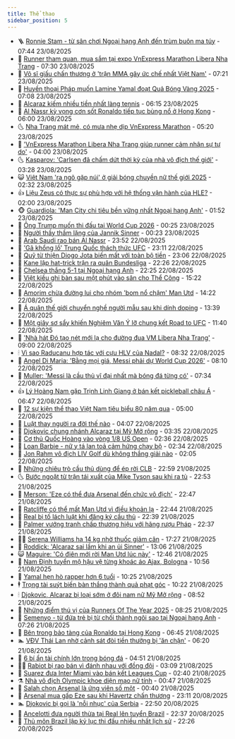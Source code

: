 ```yaml
---
title: Thể thao
sidebar_position: 5
---
```


<!-- vnexpress-the-thao:START -->
- 🪜 [Ronnie Stam - từ sân chơi Ngoại hạng Anh đến trùm buôn ma túy](https://vnexpress.net/ronnie-stam-tu-san-choi-ngoai-hang-anh-den-trum-buon-ma-tuy-4930325.html) - 07:44 23/08/2025
- 🦩 [Runner tham quan, mua sắm tại expo VnExpress Marathon Libera Nha Trang](https://vnexpress.net/runner-tham-quan-mua-sam-tai-expo-vnexpress-marathon-libera-nha-trang-4930589.html) - 07:30 23/08/2025
- 🧰 [Võ sĩ giấu chấn thương ở &#39;trận MMA gây ức chế nhất Việt Nam&#39;](https://vnexpress.net/vo-si-giau-chan-thuong-o-tran-mma-gay-uc-che-nhat-viet-nam-4930626.html) - 07:21 23/08/2025
- 🤗 [Huyền thoại Pháp muốn Lamine Yamal đoạt Quả Bóng Vàng 2025](https://vnexpress.net/huyen-thoai-phap-muon-lamine-yamal-doat-qua-bong-vang-2025-4930625.html) - 07:08 23/08/2025
- 🥳 [Alcaraz kiếm nhiều tiền nhất làng tennis](https://vnexpress.net/alcaraz-kiem-nhieu-tien-nhat-lang-tennis-4930558.html) - 06:15 23/08/2025
- 🦣 [Al Nassr kỳ vọng cơn sốt Ronaldo tiếp tục bùng nổ ở Hong Kong](https://vnexpress.net/al-nassr-ky-vong-con-sot-ronaldo-tiep-tuc-bung-no-o-hong-kong-4930481.html) - 06:00 23/08/2025
- 🌜 [Nha Trang mát mẻ, có mưa nhẹ dịp VnExpress Marathon](https://vnexpress.net/nha-trang-mat-me-co-mua-nhe-dip-vnexpress-marathon-4930493.html) - 05:20 23/08/2025
- 🫶 [&#39;VnExpress Marathon Libera Nha Trang giúp runner cảm nhận sự tự do&#39;](https://vnexpress.net/vnexpress-marathon-libera-nha-trang-giup-runner-cam-nhan-su-tu-do-4930565.html) - 04:00 23/08/2025
- 🌜 [Kasparov: &#39;Carlsen đã chấm dứt thời kỳ của nhà vô địch thế giới&#39;](https://vnexpress.net/kasparov-carlsen-da-cham-dut-thoi-ky-cua-nha-vo-dich-the-gioi-4930560.html) - 03:28 23/08/2025
- 😺 [Việt Nam &#39;ra ngõ gặp núi&#39; ở giải bóng chuyền nữ thế giới 2025](https://vnexpress.net/viet-nam-ra-ngo-gap-nui-o-giai-bong-chuyen-nu-the-gioi-2025-4930441.html) - 02:32 23/08/2025
- 👍 [Liệu Zeus có thực sự phù hợp với hệ thống vận hành của HLE?](https://esportsfan.net/lieu-zeus-co-thuc-su-phu-hop-voi-he-thong-van-hanh-cua-hle-4930373.html) - 02:00 23/08/2025
- 🐵 [Guardiola: &#39;Man City chi tiêu bền vững nhất Ngoại hạng Anh&#39;](https://vnexpress.net/guardiola-man-city-chi-tieu-ben-vung-nhat-ngoai-hang-anh-4930502.html) - 01:52 23/08/2025
- 💫 [Ông Trump muốn thi đấu tại World Cup 2026](https://vnexpress.net/ong-trump-muon-thi-dau-tai-world-cup-2026-4930487.html) - 00:25 23/08/2025
- 🦆 [Người thầy thầm lặng của Jannik Sinner](https://vnexpress.net/nguoi-thay-tham-lang-cua-jannik-sinner-4930484.html) - 00:23 23/08/2025
- 🙉 [Arab Saudi rao bán Al Nassr](https://vnexpress.net/arab-saudi-rao-ban-al-nassr-4930483.html) - 23:52 22/08/2025
- 📝 [&#39;Gã khổng lồ&#39; Trung Quốc thách thức UFC](https://vnexpress.net/ga-khong-lo-trung-quoc-thach-thuc-ufc-4930460.html) - 23:11 22/08/2025
- 💯 [Quỹ từ thiện Diogo Jota biến mất với toàn bộ tiền](https://vnexpress.net/quy-tu-thien-diogo-jota-bien-mat-voi-toan-bo-tien-4930461.html) - 23:06 22/08/2025
- 🌈 [Kane lập hat-trick trận ra quân Bundesliga](https://vnexpress.net/kane-lap-hat-trick-tran-ra-quan-bundesliga-4930479.html) - 22:26 22/08/2025
- 🦩 [Chelsea thắng 5-1 tại Ngoại hạng Anh](https://vnexpress.net/chelsea-thang-5-1-tai-ngoai-hang-anh-4930477.html) - 22:25 22/08/2025
- 🐲 [Việt kiều ghi bàn sau một phút vào sân cho Thể Công](https://vnexpress.net/viet-kieu-ghi-ban-sau-mot-phut-vao-san-cho-the-cong-4930453.html) - 15:22 22/08/2025
- 🌁 [Amorim chừa đường lui cho nhóm &#39;bom nổ chậm&#39; Man Utd](https://vnexpress.net/amorim-chua-duong-lui-cho-nhom-bom-no-cham-man-utd-4930433.html) - 14:22 22/08/2025
- 💯 [Á quân thế giới chuyển nghề người mẫu sau khi dính doping](https://vnexpress.net/a-quan-the-gioi-chuyen-nghe-nguoi-mau-sau-khi-dinh-doping-4930321.html) - 13:39 22/08/2025
- 🌝 [Một giây sơ sẩy khiến Nghiêm Văn Ý lỡ chung kết Road to UFC](https://vnexpress.net/mot-giay-so-say-khien-nghiem-van-y-lo-chung-ket-road-to-ufc-4930382.html) - 11:40 22/08/2025
- 🤖 [&#39;Nhà hát Đó tạo nét mới lạ cho đường đua VM Libera Nha Trang&#39;](https://vnexpress.net/nha-hat-do-tao-net-moi-la-cho-duong-dua-vm-libera-nha-trang-4930317.html) - 09:00 22/08/2025
- 🕯 [Vì sao Raducanu hợp tác với cựu HLV của Nadal?](https://vnexpress.net/vi-sao-raducanu-hop-tac-voi-cuu-hlv-cua-nadal-4930301.html) - 08:32 22/08/2025
- 🧰 [Angel Di Maria: &#39;Bằng mọi giá, Messi phải dự World Cup 2026&#39;](https://vnexpress.net/angel-di-maria-bang-moi-gia-messi-phai-du-world-cup-2026-4930286.html) - 08:10 22/08/2025
- 🥳 [Muller: &#39;Messi là cầu thủ vĩ đại nhất mà bóng đá từng có&#39;](https://vnexpress.net/muller-messi-la-cau-thu-vi-dai-nhat-ma-bong-da-tung-co-4930147.html) - 07:34 22/08/2025
- 👍 [Lý Hoàng Nam gặp Trịnh Linh Giang ở bán kết pickleball châu Á](https://vnexpress.net/ly-hoang-nam-gap-trinh-linh-giang-o-ban-ket-pickleball-chau-a-4930236.html) - 06:47 22/08/2025
- 💪 [12 sự kiện thể thao Việt Nam tiêu biểu 80 năm qua](https://vnexpress.net/12-su-kien-the-thao-viet-nam-tieu-bieu-80-nam-qua-4929502.html) - 05:00 22/08/2025
- 👹 [Luật thay người ra đời thế nào](https://vnexpress.net/luat-thay-nguoi-ra-doi-the-nao-4930010.html) - 04:07 22/08/2025
- 🧰 [Djokovic chung nhánh Alcaraz tại Mỹ Mở rộng](https://vnexpress.net/djokovic-chung-nhanh-alcaraz-tai-my-mo-rong-4930137.html) - 03:35 22/08/2025
- 🚀 [Cơ thủ Quốc Hoàng vào vòng 1/8 US Open](https://vnexpress.net/co-thu-quoc-hoang-vao-vong-1-8-us-open-4930088.html) - 02:36 22/08/2025
- 🎃 [Loan Barbie - nữ y tá lan toả cảm hứng chạy bộ](https://vnexpress.net/loan-barbie-nu-y-ta-lan-toa-cam-hung-chay-bo-4930018.html) - 02:34 22/08/2025
- 🧰 [Jon Rahm vô địch LIV Golf dù không thắng giải nào](https://vnexpress.net/jon-rahm-vo-dich-liv-golf-du-khong-thang-giai-nao-4930201.html) - 02:05 22/08/2025
- 👀 [Những chiêu trò cầu thủ dùng để ép rời CLB](https://vnexpress.net/nhung-chieu-tro-cau-thu-dung-de-ep-roi-clb-4929714.html) - 22:59 21/08/2025
- 🌜 [Bước ngoặt từ trận tái xuất của Mike Tyson sau khi ra tù](https://vnexpress.net/buoc-ngoat-tu-tran-tai-xuat-cua-mike-tyson-sau-khi-ra-tu-4929590.html) - 22:53 21/08/2025
- 🫶 [Merson: &#39;Eze có thể đưa Arsenal đến chức vô địch&#39;](https://vnexpress.net/merson-eze-co-the-dua-arsenal-den-chuc-vo-dich-4930007.html) - 22:47 21/08/2025
- 🦄 [Ratcliffe có thể mất Man Utd vì điều khoản lạ](https://vnexpress.net/ratcliffe-co-the-mat-man-utd-vi-dieu-khoan-la-4930001.html) - 22:44 21/08/2025
- 🥳 [Real bị tố lách luật khi đăng ký cầu thủ](https://vnexpress.net/real-bi-to-lach-luat-khi-dang-ky-cau-thu-4930003.html) - 22:39 21/08/2025
- 🐲 [Palmer vướng tranh chấp thương hiệu với hãng rượu Pháp](https://vnexpress.net/palmer-vuong-tranh-chap-thuong-hieu-voi-hang-ruou-phap-4930008.html) - 22:37 21/08/2025
- 🧑‍🏫 [Serena Williams hạ 14 kg nhờ thuốc giảm cân](https://vnexpress.net/serena-williams-ha-14-kg-nho-thuoc-giam-can-4929991.html) - 17:27 21/08/2025
- 🤔 [Roddick: &#39;Alcaraz sai lầm khi an ủi Sinner&#39;](https://vnexpress.net/roddick-alcaraz-sai-lam-khi-an-ui-sinner-4929954.html) - 13:06 21/08/2025
- 😺 [Maguire: &#39;Có điên mới rời Man Utd lúc này&#39;](https://vnexpress.net/maguire-co-dien-moi-roi-man-utd-luc-nay-4929955.html) - 12:46 21/08/2025
- 💪 [Nam Định tuyển mộ hậu vệ từng khoác áo Ajax, Bologna](https://vnexpress.net/nam-dinh-tuyen-mo-hau-ve-tung-khoac-ao-ajax-bologna-4929927.html) - 10:56 21/08/2025
- 💼 [Yamal hẹn hò rapper hơn 6 tuổi](https://vnexpress.net/yamal-hen-ho-rapper-hon-6-tuoi-4929897.html) - 10:25 21/08/2025
- 🕴 [Trọng tài suýt biến bàn thắng thành quả phạt góc](https://vnexpress.net/trong-tai-suyt-bien-ban-thang-thanh-qua-phat-goc-4929839.html) - 10:22 21/08/2025
- 🕯 [Djokovic, Alcaraz bị loại sớm ở đôi nam nữ Mỹ Mở rộng](https://vnexpress.net/djokovic-alcaraz-bi-loai-som-o-doi-nam-nu-my-mo-rong-4929859.html) - 08:52 21/08/2025
- 📝 [Những điểm thú vị của Runners Of The Year 2025](https://vnexpress.net/nhung-diem-thu-vi-cua-runners-of-the-year-2025-4929838.html) - 08:25 21/08/2025
- 🧐 [Semenyo - từ đứa trẻ bị từ chối thành ngôi sao tại Ngoại hạng Anh](https://vnexpress.net/semenyo-tu-dua-tre-bi-tu-choi-thanh-ngoi-sao-tai-ngoai-hang-anh-4928069.html) - 07:26 21/08/2025
- 🙉 [Bên trong bảo tàng của Ronaldo tại Hong Kong](https://vnexpress.net/ben-trong-bao-tang-cua-ronaldo-tai-hong-kong-4929666.html) - 06:45 21/08/2025
- 🏊 [VĐV Thái Lan nhờ cảnh sát đòi tiền thưởng bị &#39;ăn chặn&#39;](https://vnexpress.net/vdv-thai-lan-nho-canh-sat-doi-tien-thuong-bi-an-chan-4929761.html) - 06:20 21/08/2025
- 🌊 [6 bí ẩn tài chính lớn trong bóng đá](https://vnexpress.net/6-bi-an-tai-chinh-lon-trong-bong-da-4929642.html) - 04:51 21/08/2025
- 👨‍🏫 [Rabiot bị rao bán vì đánh nhau với đồng đội](https://vnexpress.net/rabiot-bi-rao-ban-vi-danh-nhau-voi-dong-doi-4929548.html) - 03:09 21/08/2025
- 🥷 [Suarez đưa Inter Miami vào bán kết Leagues Cup](https://vnexpress.net/suarez-dua-inter-miami-vao-ban-ket-leagues-cup-4929632.html) - 02:40 21/08/2025
- ⚗️ [Nhà vô địch Olympic khoe diện mạo nữ tính](https://vnexpress.net/nha-vo-dich-olympic-khoe-dien-mao-nu-tinh-4929555.html) - 00:47 21/08/2025
- 🌮 [Salah chọn Arsenal là ứng viên số một](https://vnexpress.net/salah-chon-arsenal-la-ung-vien-so-mot-4929559.html) - 00:40 21/08/2025
- 🤩 [Arsenal mua gấp Eze sau khi Havertz chấn thương](https://vnexpress.net/arsenal-mua-gap-eze-sau-khi-havertz-chan-thuong-4929547.html) - 23:11 20/08/2025
- 🏊 [Djokovic bị gọi là &#39;nỗi nhục&#39; của Serbia](https://vnexpress.net/djokovic-bi-goi-la-noi-nhuc-cua-serbia-4929543.html) - 22:50 20/08/2025
- 🐎 [Ancelotti đưa người thừa tại Real lên tuyển Brazil](https://vnexpress.net/ancelotti-dua-nguoi-thua-tai-real-len-tuyen-brazil-4929102.html) - 22:37 20/08/2025
- 💫 [Thủ môn Brazil lập kỷ lục thi đấu nhiều nhất lịch sử](https://vnexpress.net/thu-mon-brazil-lap-ky-luc-thi-dau-nhieu-nhat-lich-su-4929537.html) - 22:26 20/08/2025<!-- vnexpress-the-thao:END -->
